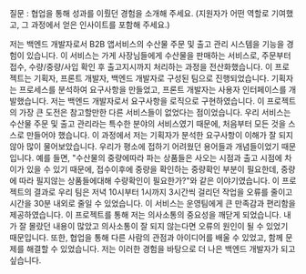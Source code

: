질문 : 협업을 통해 성과를 이뤘던 경험을 소개해 주세요. (지원자가 어떤 역할로 기여했고, 그 과정에서 얻은 인사이트를 포함해 주세요.)

저는 백엔드 개발자로서 B2B 앱서비스의 수산물 주문 및 출고 관리 시스템을 기능을 경험이 있습니다. 이 서비스는 가게 사장님들에게 수산물을 판매하는 서비스로, 주문부터 접수, 수량/중량/사입 확인 후 출고지시까지 처리하는 과정을 전산화했습니다.
이 프로젝트는 기획자, 프론트 개발자, 백엔드 개발자로 구성된 팀으로 진행되었습니다. 기획자는 프로세스를 분석하여 요구사항을 만들었고, 프론트 개발자는 사용자 인터페이스를 개발했습니다. 저는 백엔드 개발자로서 요구사항을  로직으로 구현하였습니다.
이 프로젝트의 가장 큰 도전은 참고할만한 다른 서비스들이 없었다는 점이었습니다. 우리 서비스는 수산물 주문 및 출고 관리라는 특수한 분야의 서비스였기 때문에, 처음부터 모든 것을 스스로 만들어야 했습니다. 이 과정에서 저는 기획자가 분석한 요구사항이 이해가 잘 되지 않아 많이 물어보았습니다. 우리가 평소에 접하기 어려웠던 용어들과 개념들이었기 때문입니다.
예를 들면, "수산물의 중량에따라 파는 상품들은 사오는 시점과 출고 시점에 차이가 있을 수 있기 때문에, 접수이후에 중량을 확인하는 중량확인 부분이 필요한데, 중량에 따라 필지않는 상품들에대해 수량확인이 필요한가?"와 같은 이야기였습니다. 
이 프로젝트의 결과로 우리 팀은 저녁 10시부터 1시까지 3시간씩 걸리던 작업을 오류를 줄이고 시간을 30분 내외로 줄일 수 있었습니다. 이 서비스는 운영팀에게 큰 만족감과 편리함을 제공하였습니다.
이 프로젝트를 통해 저는 의사소통의 중요성을 깨닫게 되었습니다. 내가 잘 몰랐던 내용이 많았고 의사소통이 잘 되지 않는다면 오류의 원인이 될 수 있었기 때문입니다. 또한, 협업을 통해 다른 사람의 관점과 아이디어를 배울 수 있었고, 함께 문제를 해결할 수 있었습니다. 저는 이러한 경험을 바탕으로 더 나은 백엔드 개발자가 되고 싶습니다.